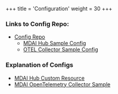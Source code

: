 +++
title = 'Configuration'
weight = 30
+++

### Links to Config Repo:
- [Config Repo](https://github.com/DecisiveAI/configs)
  - [MDAI Hub Sample Config](https://github.com/DecisiveAI/configs/blob/main/mdai_v1_mdaihub_sample_config_0_6_0.yaml)
  - [OTEL Collector Sample Config](https://github.com/DecisiveAI/configs/blob/main/mdai_v1_opentelemetry_collector_sample_config_0_6_0.yaml)

### Explanation of Configs
- [MDAI Hub Custom Resource](mdai_custom_resource_config.md)
- [MDAI OpenTelemetry Collector Sample](otel_collector_sample_config.md)
